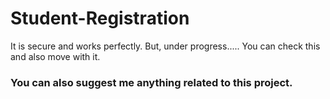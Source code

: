 # Student-Registration
It is secure and works perfectly. But, under progress..... You can check this and also move with it.

<h3>You can also suggest me anything related to this project.</h3>
